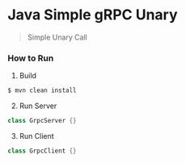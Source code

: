 # Java Simple gRPC Unary

> Simple Unary Call

### How to Run

1. Build 
```sh
$ mvn clean install
```

2. Run Server
```java
class GrpcServer {}
```

3. Run Client 
```java
class GrpcClient {}
```
